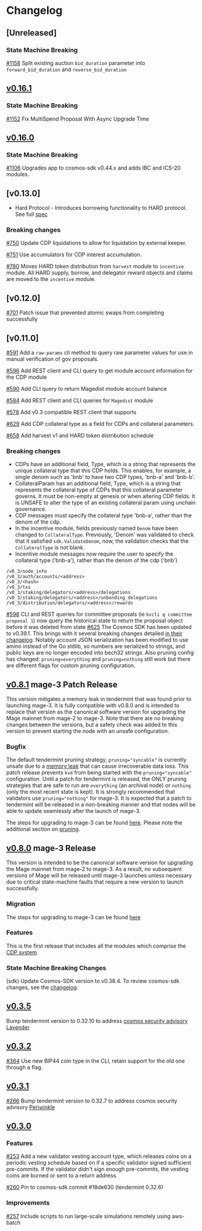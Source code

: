 <!--
Guiding Principles:

Changelogs are for humans, not machines.
There should be an entry for every single version.
The same types of changes should be grouped.
Versions and sections should be linkable.
The latest version comes first.
The release date of each version is displayed.
Mention whether you follow Semantic Versioning.

Usage:

Change log entries are to be added to the Unreleased section under the
appropriate stanza (see below). Each entry should ideally include a tag and
the Github issue reference in the following format:

* (<tag>) \#<issue-number> message

The issue numbers will later be link-ified during the release process so you do
not have to worry about including a link manually, but you can if you wish.

Types of changes (Stanzas):

"Features" for new features.
"Improvements" for changes in existing functionality.
"Deprecated" for soon-to-be removed features.
"Bug Fixes" for any bug fixes.
"Client Breaking" for breaking CLI commands and REST routes.
"State Machine Breaking" for breaking the AppState

Ref: https://keepachangelog.com/en/1.0.0/
-->

# Changelog

## [Unreleased]

### State Machine Breaking
[\#1158](https://github.com/Furya-Official/mage/pull/1158) Split existing auction `bid_duration` parameter into `forward_bid_duration` and `reverse_bid_duration`

## [v0.16.1](https://github.com/Furya-Official/mage/releases/tag/v0.16.1)

### State Machine Breaking

[\#1152](https://github.com/Furya-Official/mage/pull/1152) Fix MultiSpend Proposal With Async Upgrade Time 

## [v0.16.0](https://github.com/Furya-Official/mage/releases/tag/v0.16.0)

### State Machine Breaking
[\#1106](https://github.com/Furya-Official/mage/pull/1106) Upgrades app to cosmos-sdk v0.44.x and adds IBC and ICS-20 modules. 

## [v0.13.0]

* Hard Protocol - Introduces borrowing functionality to HARD protocol. See full [spec](https://github.com/Furya-Official/mage/tree/master/x/hard/spec)

### Breaking changes

[\#750](https://github.com/Furya-Official/mage/pull/750) Update CDP liquidations to allow for liquidation by external keeper.

[\#751](https://github.com/Furya-Official/mage/pull/751) Use accumulators for CDP interest accumulation.

[\#780](https://github.com/Furya-Official/mage/pull/780) Moves HARD token distribution from `harvest` module to `incentive` module. All HARD supply, borrow, and delegator reward objects and claims are moved to the `incentive` module.



## [v0.12.0]

[\#701](https://github.com/Furya-Official/mage/pull/701) Patch issue that prevented atomic swaps from completing successfully
## [v0.11.0]

[\#591](https://github.com/Furya-Official/mage/pull/591) Add a `raw-params` cli method to query raw parameter values for use in manual verification of gov proposals.

[\#596](https://github.com/Furya-Official/mage/pull/596) Add REST client and CLI query to get module account information for the CDP module

[\#590](https://github.com/Furya-Official/mage/pull/590) Add CLI query to return Magedist module account balance

[\#584](https://github.com/Furya-Official/mage/pulls/584) Add REST client and CLI queries for `Magedist` module

[\#578](https://github.com/Furya-Official/mage/pulls/578) Add v0.3 compatible REST client that supports

[\#629](https://github.com/Furya-Official/mage/pulls/629) Add CDP collateral type as a field for CDPs and collateral parameters.

[\#658](https://github.com/Furya-Official/mage/pulls/658) Add harvest v1 and HARD token distribution schedule

### Breaking changes

* CDPs have an additional field, Type, which is a string that represents the unique collateral type that this CDP holds. This enables, for example, a single denom such as 'bnb' to have two CDP types, 'bnb-a' and 'bnb-b'.
* CollateralParam has an additional field, Type, which is a string that represents the collateral type of CDPs that this collateral parameter governs. It must be non-empty at genesis or when altering CDP fields. It is UNSAFE to alter the type of an existing collateral param using unchain governance.
* CDP messages must specify the collateral type 'bnb-a', rather than the denom of the cdp.
* In the incentive module, fields previously named `Denom` have been changed to `CollateralType`. Previously, 'Denom' was validated to check that it satisfied `sdk.ValidateDenom`, now, the validation checks that the `CollateralType` is not blank.
* Incentive module messages now require the user to specify the collateral type ('bnb-a'), rather than the denom of the cdp ('bnb')

```plaintext
/v0_3/node_info
/v0_3/auth/accounts/<address>
/v0_3/<hash>
/v0_3/txs
/v0_3/staking/delegators/<address>/delegations
/v0_3/staking/delegators/<address>/unbonding_delegations
/v0_3/distribution/delegators/<address>/rewards
```

[\#598](https://github.com/Furya-Official/mage/pulls/598) CLI and REST queries for committee proposals (ie `kvcli q committee proposal 1`) now query the historical state to return the proposal object before it was deleted from state
[\#625](https://github.com/Furya-Official/mage/pull/625) The Cosmos SDK has been updated to v0.39.1. This brings with it several breaking changes detailed [in their changelog](https://github.com/cosmos/cosmos-sdk/blob/v0.39.1/CHANGELOG.md). Notably account JSON serialization has been modified to use amino instead of the Go stdlib, so numbers are serialized to strings, and public keys are no longer encoded into bech32 strings. Also pruning config has changed: `pruning=everything` and `pruning=nothing` still work but there are different flags for custom pruning configuration.

## [v0.8.1](https://github.com/Furya-Official/mage/releases/tag/v0.8.1) mage-3 Patch Release

This version mitigates a memory leak in tendermint that was found prior to launching mage-3. It is fully compatible with v0.8.0 and is intended to replace that version as the canonical software version for upgrading the Mage mainnet from mage-2 to mage-3. Note that there are no breaking changes between the versions, but a safety check was added to this version to prevent starting the node with an unsafe configuration.

### Bugfix

The default tendermint pruning strategy, `pruning="syncable"` is currently unsafe due to a [memory leak](https://github.com/tendermint/iavl/issues/256) that can cause irrecoverable data loss. This patch release prevents `kvd` from being started with the `pruning="syncable"` configuration. Until a patch for tendermint is released, the ONLY pruning strategies that are safe to run are `everything` (an archival node) or `nothing` (only the most recent state is kept). It is strongly recommended that validators use `pruning="nothing"` for mage-3. It is expected that a patch to tendermint will be released in a non-breaking manner and that nodes will be able to update seamlessly after the launch of mage-3.

The steps for upgrading to mage-3 can be found [here](https://github.com/Furya-Official/mage/blob/v0.10.0/contrib/mage-3/migration.md). Please note the additional section on [pruning](https://github.com/Furya-Official/mage/blob/v0.10.0/contrib/mage-3/migration.md#Pruning).

## [v0.8.0](https://github.com/Furya-Official/mage/releases/tag/v0.8.0) mage-3 Release

This version is intended to be the canonical software version for upgrading the Mage mainnet from mage-2 to mage-3. As a result, no subsequent versions of Mage will be released until mage-3 launches unless necessary due to critical state-machine faults that require a new version to launch successfully.

### Migration

The steps for upgrading to mage-3 can be found [here](https://github.com/Furya-Official/mage/blob/v0.10.0/contrib/mage-3/migration.md)

### Features

This is the first release that includes all the modules which comprise the [CDP system](https://docs.mage.io/).

### State Machine Breaking Changes

(sdk) Update Cosmos-SDK version to v0.38.4. To review cosmos-sdk changes, see the [changelog](https://github.com/cosmos/cosmos-sdk/blob/v0.38.4/CHANGELOG.md).


## [v0.3.5](https://github.com/Furya-Official/mage/releases/tag/v0.3.5)

Bump tendermint version to 0.32.10 to address [cosmos security advisory Lavender](https://forum.cosmos.network/t/cosmos-mainnet-security-advisory-lavender/3511)

## [v0.3.2](https://github.com/Furya-Official/mage/releases/tag/v0.3.2)

[\#364](https://github.com/Furya-Official/mage/pulls/364)  Use new BIP44 coin type in the CLI, retain support for the old one through a flag.

## [v0.3.1](https://github.com/Furya-Official/mage/releases/tag/v0.3.1)

[\#266](https://github.com/Furya-Official/mage/pulls/266) Bump tendermint version to 0.32.7 to address cosmos security advisory [Periwinkle](https://forum.cosmos.network/t/cosmos-mainnet-security-advisory-periwinkle/2911)

## [v0.3.0](https://github.com/Furya-Official/mage/releases/tag/v0.3.0)

### Features

[\#253](https://github.com/Furya-Official/mage/pulls/253) Add a new validator vesting account type, which releases coins on a periodic vesting schedule based on if a specific validator signed sufficient pre-commits. If the validator didn't sign enough pre-commits, the vesting coins are burned or sent to a return address.

[\#260](https://github.com/Furya-Official/mage/pulls/260) Pin to cosmos-sdk commit #18de630 (tendermint 0.32.6)

### Improvements

[\#257](https://github.com/Furya-Official/mage/pulls/257) Include scripts to run large-scale simulations remotely using aws-batch
